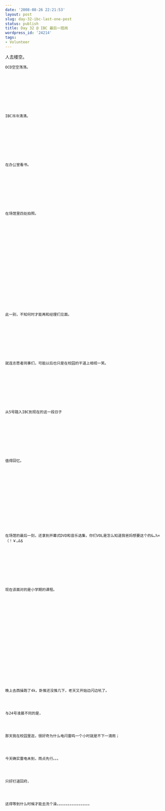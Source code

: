 ```yaml
---
date: '2008-08-26 22:21:53'
layout: post
slug: day-32-ibc-last-one-post
status: publish
title: Day 32 @ IBC 最后一班岗
wordpress_id: '24214'
tags:
- Volunteer
---
```


人去楼空。

  

      

  

  

    OCD空空荡荡。
  

  

      

  

  

    IBC冷冷清清。
  

  

      

  

  

    在办公室看书。
  

  

      

  

  

    在场馆里四处拍照。
  

  

      

  

  

      

  

  

      

  

  

    此一别，不知何时才能再和经理们见面。
  

  

      

  

  

    就连志愿者同事们，可能以后也只是在校园的干道上相视一笑。
  

  

      

  

  

    从5号踏入IBC到现在的这一段日子
  

  

      

  

  

    值得回忆。
  

  

      

  

  

      

  

  

    在场馆的最后一刻，还拿到开幕式DVD和音乐选集，你们VOL是怎么知道我爸妈想要这个的&…%×（！￥…&$
  

  

      

  

  

    现在该面对的是小学期的课程。
  

  

      

  

  

      

  

  

      

  

  

    晚上去西操跑了4k，卧推还没推几下，老天又开始边闪边吼了。
  

  

    与24号凌晨不同的是，
  

  

    那天我在校园里逛，很好奇为什么电闪雷鸣一个小时就是不下一滴雨；
  

  

    今天确实雷电未到，雨点先行。。。
  

  

    只好打道回府，
  

  

    这得等到什么时候才能去洗个澡。。。。。。。。。。。。。。。。。。
  

